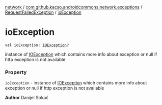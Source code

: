 [network](../../index.md) / [com.github.kacso.androidcommons.network.exceptions](../index.md) / [RequestFailedException](index.md) / [ioException](.)

# ioException

`val ioException: `[`IOException`](http://docs.oracle.com/javase/8/docs/api/java/io/IOException.html)`?`

instance of [IOException](http://docs.oracle.com/javase/8/docs/api/java/io/IOException.html) which contains more info about exception or null if http
exception is not available

### Property

`ioException` - instance of [IOException](http://docs.oracle.com/javase/8/docs/api/java/io/IOException.html) which contains more info about exception or null if http
exception is not available

**Author**
Danijel Sokač

